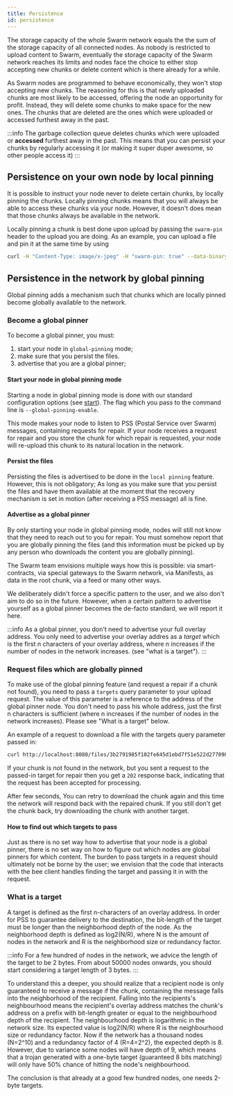 ```yaml
---
title: Persistence
id: persistence
---
```


The storage capacity of the whole Swarm network equals the the sum of the storage capacity of all connected nodes. As nobody is restricted to upload content to Swarm, eventually the storage capacity of the Swarm network reaches its limits and nodes face the choice to either stop accepting new chunks or delete content which is there already for a while. 

As Swarm nodes are programmed to behave economically, they won't stop accepting new chunks. The reasoning for this is that newly uploaded chunks are most likely to be accessed, offering the node an opportunity for profit. Instead, they will delete some chunks to make space for the new ones. The chunks that are deleted are the ones which were uploaded or accessed furthest away in the past.

:::info
The garbage collection queue deletes chunks which were uploaded or **accessed** furthest away in the past. This means that you can persist your chunks by regularly accessing it (or making it super duper awesome, so other people access it)
:::

## Persistence on your own node by local pinning
It is possible to instruct your node never to delete certain chunks, by locally pinning the chunks. Locally pinning chunks means that you will always be able to access these chunks via your node. However, it doesn't does mean that those chunks always be available in the network.

Locally pinning a chunk is best done upon upload by passing the `swarm-pin` header to the upload you are doing. As an example, you can upload a file and pin it at the same time by using

```sh
curl -H "Content-Type: image/x-jpeg" -H "swarm-pin: true" --data-binary @kitten.jpg localhost:8080/files?name=cat.jpg
```

## Persistence in the network by global pinning
Global pinning adds a mechanism such that chunks which are locally pinned become globally available to the network. 

### Become a global pinner
To become a global pinner, you must:

1. start your node in `global-pinning` mode;
2. make sure that you persist the files. 
3. advertise that you are a global pinner;


#### Start your node in global pinning mode
Starting a node in global pinning mode is done with our standard configuration options (see [start](/docs/tutorial/start-your-node)). The flag which you pass to the command line is `--global-pinning-enable`.

This mode makes your node to listen to PSS (Postal Service over Swarm) messages, containing requests for repair. If your node receives a request for repair and you store the chunk for which repair is requested, your node will re-upload this chunk to its natural location in the network.

#### Persist the files
Persisting the files is advertised to be done in the `local pinning` feature. However, this is not obligatory; As long as you make sure that you persist the files and have them available at the moment that the recovery mechanism is set in motion (after receiving a PSS message) all is fine.

#### Advertise as a global pinner
By only starting your node in global pinning mode, nodes will still not know that they need to reach out to you for repair. You must somehow report that you are globally pinning the files (and this information must be picked up by any person who downloads the content you are globally pinning). 

The Swarm team envisions multiple ways how this is possible: via smart-contracts, via special gateways to the Swarm network, via Manifests, as data in the root chunk, via a feed or many other ways. 

We deliberately didn't force a specific pattern to the user, and we also don't aim to do so in the future. However, when a certain pattern to advertise yourself as a global pinner becomes the de-facto standard, we will report it here.

:::info
As a global pinner, you don't need to advertise your full overlay address. You only need to advertise your overlay addres as a *target* which is the first n characters of your overlay address, where n increases if the number of nodes in the network increases. (see "what is a target").
:::


### Request files which are globally pinned
To make use of the global pinning feature (and request a repair if a chunk not found), you need to pass a `targets` query parameter to your upload request. The value of this parameter is a reference to the address of the global pinner node. You don't need to pass his whole address, just the first n characters is sufficient (where n increases if the number of nodes in the network increases). Please see "What is a target" below.

An example of a request to download a file with the targets query parameter passed in:

```sh
curl http://localhost:8080/files/3b2791985f102fe645d1ebd7f51e522d277098fcd86526674755f762084b94ee?targets=<target comes here>
```

If your chunk is not found in the network, but you sent a request to the passed-in target for repair then you get a `202` response back, indicating that the request has been accepted for processing.

After few seconds, You can retry to download the chunk again and this time the network will respond back with the repaired chunk. If you still don't get the chunk back, try downloading the chunk with another target.

#### How to find out which targets to pass
Just as there is no set way how to advertise that your node is a global pinner, there is no set way on how to figure out which nodes are global pinners for which content. The burden to pass targets in a request should ultimately not be borne by the user; we envision that the code that interacts with the bee client handles finding the target and passing it in with the request.

### What is a target
A target is defined as the first n-characters of an overlay address. In order for PSS to guarantee delivery to the destination, the bit-length of the target must be longer than the neighborhood depth of the node. As the neighborhood depth is defined as log2(N/R), where N is the amount of nodes in the network and R is the neighborhood size or redundancy factor.

:::info
For a few hundred of nodes in the network, we advice the length of the target to be 2 bytes. From about 50000 nodes onwards, you should start considering a target length of 3 bytes. 
:::

To understand this a deeper, you should realize that a recipient node is only guaranteed to receive a message if the chunk, containing the message falls into the neighborhood of the recipient. Falling into the recipients's neighbourhood means the recipient's overlay address matches the chunk's address on a prefix with bit-length greater or equal to the neighbourhood depth of the recipient.  The neighbourhood depth is logarithmic in the network size.  Its expected value  is log2(N/R)  where R is the neighbourhood  size or redundancy factor. Now if the network has a thousand nodes (N=2^10) and a redundancy factor of 4 (R=4=2^2), the expected depth is 8. However, due to variance some nodes will have depth of 9, which means that a trojan generated with a one-byte target (guaranteed 8 bits matching) will only have 50% chance of hitting the node's neighbourhood.

The conclusion  is that already at a good few hundred  nodes, one needs  2-byte targets.